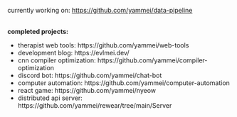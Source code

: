 currently working on: https://github.com/yammei/data-pipeline

<br>
<b>completed projects: </b>
<ul>
  <li>therapist web tools: https://github.com/yammei/web-tools</li>
  <li>development blog: https://evlmei.dev/</li>
  <li>cnn compiler optimization: https://github.com/yammei/compiler-optimization</li>
  <li>discord bot: https://github.com/yammei/chat-bot</li>
  <li>computer automation: https://github.com/yammei/computer-automation</li>
  <li>react game: https://github.com/yammei/nyeow</li>
  <li>distributed api server: https://github.com/yammei/rewear/tree/main/Server</li>
</ul>
